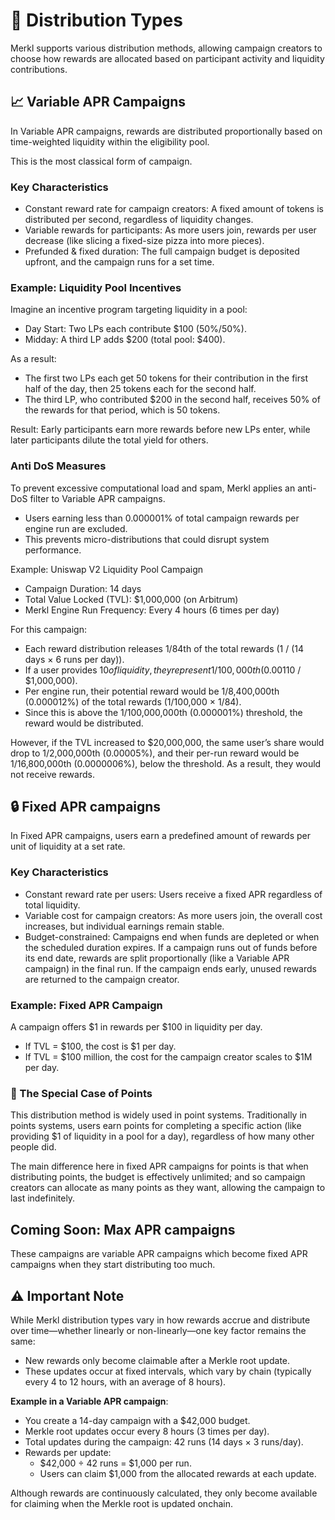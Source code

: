 # 💸 Distribution Types

Merkl supports various distribution methods, allowing campaign creators to choose how rewards are allocated based on participant activity and liquidity contributions.

## 📈 Variable APR Campaigns

In Variable APR campaigns, rewards are distributed proportionally based on time-weighted liquidity within the eligibility pool.

This is the most classical form of campaign.

### Key Characteristics

- Constant reward rate for campaign creators: A fixed amount of tokens is distributed per second, regardless of liquidity changes.
- Variable rewards for participants: As more users join, rewards per user decrease (like slicing a fixed-size pizza into more pieces).
- Prefunded & fixed duration: The full campaign budget is deposited upfront, and the campaign runs for a set time.

### Example: Liquidity Pool Incentives

Imagine an incentive program targeting liquidity in a pool:

- Day Start: Two LPs each contribute \$100 (50%/50%).
- Midday: A third LP adds $200 (total pool: \$400).

As a result:

- The first two LPs each get 50 tokens for their contribution in the first half of the day, then 25 tokens each for the second half.
- The third LP, who contributed \$200 in the second half, receives 50% of the rewards for that period, which is 50 tokens.

Result: Early participants earn more rewards before new LPs enter, while later participants dilute the total yield for others.

### Anti DoS Measures

To prevent excessive computational load and spam, Merkl applies an anti-DoS filter to Variable APR campaigns.

- Users earning less than 0.000001% of total campaign rewards per engine run are excluded.
- This prevents micro-distributions that could disrupt system performance.

Example: Uniswap V2 Liquidity Pool Campaign

- Campaign Duration: 14 days
- Total Value Locked (TVL): \$1,000,000 (on Arbitrum)
- Merkl Engine Run Frequency: Every 4 hours (6 times per day)

For this campaign:

- Each reward distribution releases 1/84th of the total rewards (1 / (14 days × 6 runs per day)).
- If a user provides $10 of liquidity, they represent 1/100,000th (0.001%) of the total TVL ($10 / \$1,000,000).
- Per engine run, their potential reward would be 1/8,400,000th (0.000012%) of the total rewards (1/100,000 × 1/84).
- Since this is above the 1/100,000,000th (0.000001%) threshold, the reward would be distributed.

However, if the TVL increased to \$20,000,000, the same user’s share would drop to 1/2,000,000th (0.00005%), and their per-run reward would be 1/16,800,000th (0.0000006%), below the threshold. As a result, they would not receive rewards.

## 🔒 Fixed APR campaigns

In Fixed APR campaigns, users earn a predefined amount of rewards per unit of liquidity at a set rate.

### Key Characteristics

- Constant reward rate per users: Users receive a fixed APR regardless of total liquidity.
- Variable cost for campaign creators: As more users join, the overall cost increases, but individual earnings remain stable.
- Budget-constrained: Campaigns end when funds are depleted or when the scheduled duration expires. If a campaign runs out of funds before its end date, rewards are split proportionally (like a Variable APR campaign) in the final run. If the campaign ends early, unused rewards are returned to the campaign creator.

### Example: Fixed APR Campaign

A campaign offers $1 in rewards per $100 in liquidity per day.

- If TVL = $100, the cost is $1 per day.
- If TVL = $100 million, the cost for the campaign creator scales to $1M per day.

### 🎯 The Special Case of Points

This distribution method is widely used in point systems. Traditionally in points systems, users earn points for completing a specific action (like providing \$1 of liquidity in a pool for a day), regardless of how many other people did.

The main difference here in fixed APR campaigns for points is that when distributing points, the budget is effectively unlimited; and so campaign creators can allocate as many points as they want, allowing the campaign to last indefinitely.

## Coming Soon: Max APR campaigns

These campaigns are variable APR campaigns which become fixed APR campaigns when they start distributing too much.

## ⚠️ Important Note

While Merkl distribution types vary in how rewards accrue and distribute over time—whether linearly or non-linearly—one key factor remains the same:

- New rewards only become claimable after a Merkle root update.
- These updates occur at fixed intervals, which vary by chain (typically every 4 to 12 hours, with an average of 8 hours).

**Example in a Variable APR campaign**:

- You create a 14-day campaign with a \$42,000 budget.
- Merkle root updates occur every 8 hours (3 times per day).
- Total updates during the campaign: 42 runs (14 days × 3 runs/day).
- Rewards per update:
  - $42,000 ÷ 42 runs = $1,000 per run.
  - Users can claim \$1,000 from the allocated rewards at each update.

Although rewards are continuously calculated, they only become available for claiming when the Merkle root is updated onchain.
